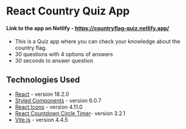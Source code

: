 # React Country Quiz App

#### Link to the app on Netlify - https://countryflag-quiz.netlify.app/

- This is a Quiz app where you can check your knowledge about the country flag.
- 30 questions with 4 options of answers
- 30 seconds to answer question

## Technologies Used

- [React](https://react.dev/) - version 18.2.0
- [Styled Components](https://styled-components.com/) - version 6.0.7
- [React Icons](https://react-icons.github.io/react-icons/) - version 4.11.0
- [React Countdown Circle Timer](https://www.npmjs.com/package/react-countdown-circle-timer)- version 3.2.1
- [Vite.js](https://vitejs.dev/) - version 4.4.5
